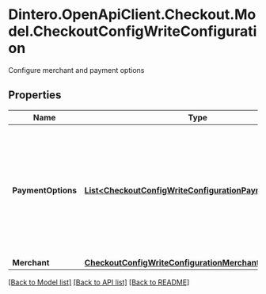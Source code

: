 # Dintero.OpenApiClient.Checkout.Model.CheckoutConfigWriteConfiguration
Configure merchant and payment options 

## Properties

Name | Type | Description | Notes
------------ | ------------- | ------------- | -------------
**PaymentOptions** | [**List&lt;CheckoutConfigWriteConfigurationPaymentOptions&gt;**](CheckoutConfigWriteConfigurationPaymentOptions.md) | Payment options enabled for the account, the payment option currencies set must be unique given the &#x60;type&#x60;  | 
**Merchant** | [**CheckoutConfigWriteConfigurationMerchant**](CheckoutConfigWriteConfigurationMerchant.md) |  | 

[[Back to Model list]](../README.md#documentation-for-models) [[Back to API list]](../README.md#documentation-for-api-endpoints) [[Back to README]](../README.md)

